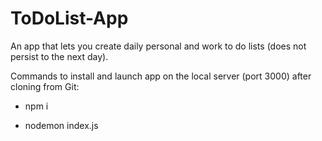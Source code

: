 # ToDoList-App
An app that lets you create daily personal and work to do lists (does not persist to the next day).

Commands to install and launch app on the local server (port 3000) after cloning from Git:

- npm i

- nodemon index.js
